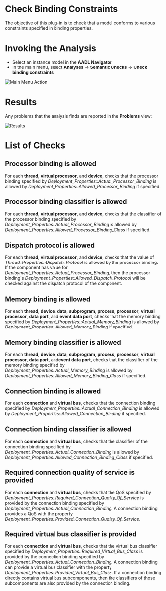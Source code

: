 <!--
Copyright (c) 2004-2024 Carnegie Mellon University and others. (see Contributors file). 
All Rights Reserved.

NO WARRANTY. ALL MATERIAL IS FURNISHED ON AN "AS-IS" BASIS. CARNEGIE MELLON UNIVERSITY MAKES NO WARRANTIES OF ANY
KIND, EITHER EXPRESSED OR IMPLIED, AS TO ANY MATTER INCLUDING, BUT NOT LIMITED TO, WARRANTY OF FITNESS FOR PURPOSE
OR MERCHANTABILITY, EXCLUSIVITY, OR RESULTS OBTAINED FROM USE OF THE MATERIAL. CARNEGIE MELLON UNIVERSITY DOES NOT
MAKE ANY WARRANTY OF ANY KIND WITH RESPECT TO FREEDOM FROM PATENT, TRADEMARK, OR COPYRIGHT INFRINGEMENT.

This program and the accompanying materials are made available under the terms of the Eclipse Public License 2.0
which is available at https://www.eclipse.org/legal/epl-2.0/
SPDX-License-Identifier: EPL-2.0

Created, in part, with funding and support from the United States Government. (see Acknowledgments file).

This program includes and/or can make use of certain third party source code, object code, documentation and other
files ("Third Party Software"). The Third Party Software that is used by this program is dependent upon your system
configuration. By using this program, You agree to comply with any and all relevant Third Party Software terms and
conditions contained in any such Third Party Software or separate license file distributed with such Third Party
Software. The parties who own the Third Party Software ("Third Party Licensors") are intended third party benefici-
aries to this license with respect to the terms applicable to their Third Party Software. Third Party Software li-
censes only apply to the Third Party Software and not any other portion of this program or this program as a whole.
-->
# Check Binding Constraints
The objective of this plug-in is to check that a model conforms to various constraints specified in binding properties.

# Invoking the Analysis
 * Select an instance model in the **AADL Navigator**
 * In the main menu, select **Analyses** -> **Semantic Checks** -> **Check binding constraints**

![Main Menu Action](images/MainMenuAction.png)

# Results
Any problems that the analysis finds are reported in the **Problems** view:

![Results](images/AnalysisResults.png)

# List of Checks

## Processor binding is allowed
For each **thread**, **virtual processor**, and **device**, checks that the processor binding specified by
*Deployment_Properties::Actual_Processor_Binding* is allowed by *Deployment_Properties::Allowed_Processor_Binding* if
specified.

## Processor binding classifier is allowed
For each **thread**, **virtual processor**, and **device**, checks that the classifier of the processor binding
specified by *Deployment_Properties::Actual_Processor_Binding* is allowed by
*Deployment_Properties::Allowed_Processor_Binding_Class* if specified.

## Dispatch protocol is allowed
For each **thread**, **virtual processor**, and **device**, checks that the value of
*Thread_Properties::Dispatch_Protocol* is allowed by the processor binding. If the component has value for
*Deployment_Properties::Actual_Processor_Binding*, then the processor binding's
*Deployment_Properties::Allowed_Dispatch_Protocol* will be checked against the dispatch protocol of the component.

## Memory binding is allowed
For each **thread**, **device**, **data**, **subprogram**, **process**, **processor**, **virtual processor**, 
**data port**, and **event data port**, checks that the memory binding specified by
*Deployment_Properties::Actual_Memory_Binding* is
allowed by *Deployment_Properties::Allowed_Memory_Binding* if specified.

## Memory binding classifier is allowed
For each **thread**, **device**, **data**, **subprogram**, **process**, **processor**, **virtual processor**, 
**data port**, and**event data port**, checks that the classifier of the memory binding specified by
*Deployment_Properties::Actual_Memory_Binding* is allowed by *Deployment_Properties::Allowed_Memory_Binding_Class* if
specified.

## Connection binding is allowed
For each **connection** and **virtual bus**, checks that the connection binding specified by
*Deployment_Properties::Actual_Connection_Binding* is allowed by *Deployment_Properties::Allowed_Connection_Binding* if
specified.

## Connection binding classifier is allowed
For each **connection** and **virtual bus**, checks that the classifier of the connection binding specified by
*Deployment_Properties::Actual_Connection_Binding* is allowed by
*Deployment_Properties::Allowed_Connection_Binding_Class* if specified.

## Required connection quality of service is provided
For each **connection** and **virtual bus**, checks that the QoS specified by
*Deployment_Properties::Required_Connection_Quality_Of_Service* is provided by the connection binding specified by
*Deployment_Properties::Actual_Connection_Binding*. A connection binding provides a QoS with the property
*Deployment_Properties::Provided_Connection_Quality_Of_Service*.

## Required virtual bus classifier is provided
For each **connection** and **virtual bus**, checks that the virtual bus classifier specified by
*Deployment_Properties::Required_Virtual_Bus_Class* is provided by the connection binding specified by
*Deployment_Properties::Actual_Connection_Binding*. A connection binding can provide a virtual bus classifier with the
property *Deployment_Properties::Provided_Virtual_Bus_Class*. If a connection binding directly contains virtual bus
subcomponents, then the classifiers of those subcomponents are also provided by the connection binding.